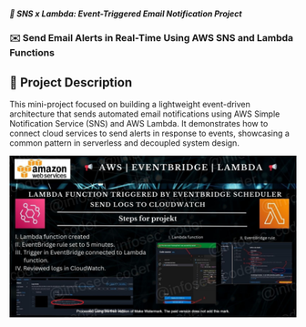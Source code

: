 ### <h5> 📢 SNS x Lambda: Event-Triggered Email Notification Project </h5>

### ✉️ Send Email Alerts in Real-Time Using AWS SNS and Lambda Functions

## 📌 Project Description
This mini-project focused on building a lightweight event-driven architecture that sends automated email notifications using AWS Simple Notification Service (SNS) and AWS Lambda. It demonstrates how to connect cloud services to send alerts in response to events, showcasing a common pattern in serverless and decoupled system design.

![Alt Text](EventBridge_Lambda_lc_WATERMARKED.jpg)



